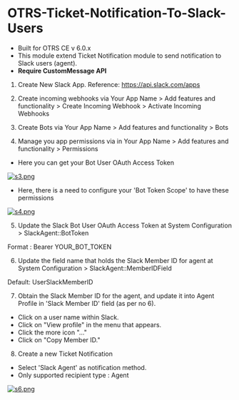 # OTRS-Ticket-Notification-To-Slack-Users
- Built for OTRS CE v 6.0.x
- This module extend Ticket Notification module to send notification to Slack users (agent).
- **Require CustomMessage API**  

1. Create New Slack App. Reference: https://api.slack.com/apps


2. Create incoming webhooks via Your App Name > Add features and functionality > Create Incoming Webhook > Activate Incoming Webhooks

3. Create Bots via Your App Name > Add features and functionality > Bots

4. Manage you app permissions via in Your App Name > Add features and functionality > Permissions  


- Here you can get your Bot User OAuth Access Token

[![s3.png](https://i.postimg.cc/sXCWrmrK/s3.png)](https://postimg.cc/SXVRLWjz)

- Here, there is a need to configure your 'Bot Token Scope' to have these permissions

[![s4.png](https://i.postimg.cc/RZc9YLgv/s4.png)](https://postimg.cc/185Lnwxd)


5. Update the Slack Bot User OAuth Access Token at System Configuration > SlackAgent::BotToken  

Format : Bearer YOUR_BOT_TOKEN  


6. Update the field name that holds the Slack Member ID for agent at System Configuration > SlackAgent::MemberIDField   

Default: UserSlackMemberID  


7. Obtain the Slack Member ID for the agent, and update it into Agent Profile in 'Slack Member ID' field (as per no 6). 	

- Click on a user name within Slack.  
- Click on "View profile" in the menu that appears.  
- Click the more icon "..."  
- Click on "Copy Member ID."  


8. Create a new Ticket Notification  

- Select 'Slack Agent' as notification method.  
- Only supported recipient type : Agent  

[![s6.png](https://i.postimg.cc/QN4pBpkN/s6.png)](https://postimg.cc/dDC7pZxg)
